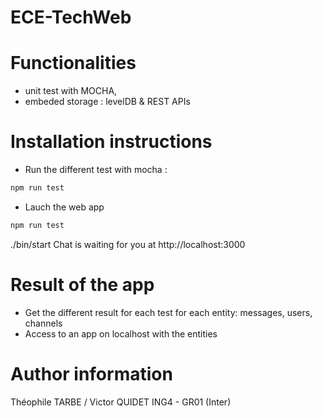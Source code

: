 # ECE-TechWeb

# Functionalities

* unit test with MOCHA,
* embeded storage : levelDB & REST APIs

#  Installation instructions 

- Run the different test with mocha : 
```sh
npm run test
```
- Lauch the web app
```sh
npm run test
```
./bin/start 
Chat is waiting for you at http://localhost:3000

# Result of the app

- Get the different result for each test for each entity: messages, users, channels
- Access to an app on localhost with the entities

# Author information

Théophile TARBE / Victor QUIDET
ING4 - GR01 (Inter)